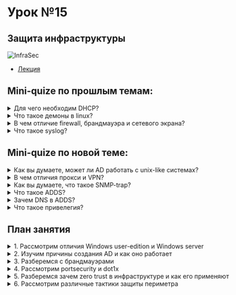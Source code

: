 # Урок №15
## Защита инфраструктуры

![InfraSec](https://img.freepik.com/premium-photo/artificial-intelligence-looking-smart-city-ai-control-city-infrastructure-data-traffic-ensure_327072-34468.jpg?w=1380)

* [Лекция](15-Защита_инфраструктуры.pdf)

## Mini-quize по прошлым темам:
<details>
  <summary>Для чего необходим DHCP?</summary>
<br>
DHCP (Dynamic Host Configuration Protocol) — это штука, которая делает жизнь проще, особенно в сетях.<br>
Когда у тебя много устройств, вместо того чтобы вручную настраивать каждому IP-адрес, DHCP автоматически раздаёт их.<br>
Представь, что это как администратор сети, который каждому новому устройству даёт уникальный "адрес" и необходимые настройки для подключения к сети.<br>
Это экономит кучу времени, и благодаря DHCP устройства сразу подключаются к интернету, без необходимости в ручных настройках.
 
---
  
</details>

<details>
  <summary>Что такое демоны в linux?</summary>
<br>
Демоны (daemons) — это такие "тихие работники" в Linux.<br>
Это программы, которые работают в фоне и не взаимодействуют напрямую с пользователем.<br>
Они запускаются автоматически при старте системы и занимаются рутинными задачами: например, следят за сетью, обрабатывают почту или управляют принтерами.
 
---
 
</details>

<details>
  <summary>В чем отличие firewall, брандмауэра и сетевого экрана?</summary>
<br>
Все три термина на самом деле одно и то же. "Firewall" — это английский термин, "брандмауэр" — его перевод на русский, а "сетевой экран" — более техническое название.<br>
Все они означают систему защиты, которая контролирует входящий и исходящий трафик, решая, что можно пропускать, а что блокировать.
 
---
  
</details>

<details>
  <summary>Что такое syslog?</summary>
<br>
Syslog — это такой протокол, который помогает передавать системные сообщения (логи) между устройствами.<br>
Например, сервер или роутер могут отправлять свои логи на центральный сервер, который их собирает.<br>
Это удобно, потому что все логи оказываются в одном месте, и не нужно бегать по каждому устройству.<br>
Syslog работает по принципу: устройство отправляет сообщение, а центральный сервер принимает и записывает его.<br>
Протокол универсален и поддерживается разными системами и устройствами.

В Linux с протоколом **syslog** работают несколько демонов, которые занимаются сбором и передачей логов:
- **rsyslog** — это один из самых популярных демонов, который умеет не только собирать и записывать логи локально, но и передавать их на удалённые серверы по протоколу syslog.
- **syslog-ng** — ещё один демон, который, как и rsyslog, может передавать логи на удалённые серверы и обладает расширенными функциями для обработки логов.
- **journalctl** (часть systemd) — хоть это не совсем syslog, но он также может работать с логами и поддерживает отправку логов через rsyslog.
 
---
 
</details>

## Mini-quize по новой теме:
<details>
  <summary>Как вы думаете, может ли AD работать с unix-like системах?</summary>
<br>

Да, Active Directory можно настроить так, чтобы она взаимодействовала с Unix-подобными системами.<br>
Это делается через такие инструменты, как Samba или LDAP.<br>
По сути, это позволяет использовать централизованное управление пользователями и правами на обеих платформах, хотя, конечно, есть нюансы интеграции.
 
---
  
</details>
<details>
  <summary>В чем отличия прокси и VPN?</summary>
<br>

Прокси-сервер — это что-то вроде посредника, который помогает скрыть твой IP-адрес при доступе к конкретным сайтам, но весь трафик он не шифрует.<br>
VPN, с другой стороны, шифрует весь твой трафик и создаёт защищённое соединение, так что никто не может перехватить данные, пока они идут через интернет.
 
---
  
</details>
<details>
  <summary>Как вы думаете, что такое SNMP-trap?</summary>
<br>

SNMP-trap — это своего рода "сигнал тревоги". <br>
Когда что-то идёт не так в сети или на устройстве, это устройство может отправить уведомление (trap) администратору, чтобы он знал, что есть проблема, например, с перегрузкой или отказом оборудования.
 
---
  
</details>
<details>
  <summary>Что такое ADDS?</summary>
<br>
ADDS — это Active Directory Domain Services, и это основная часть Active Directory.<br>
Оно отвечает за то, чтобы хранить информацию о пользователях, устройствах и ресурсах в сети и давать доступ к ним.<br>
По сути, это система, которая помогает управлять всей сетевой инфраструктурой и правами доступа.
 
---
  
</details>
<details>
  <summary>Зачем DNS в ADDS?</summary>
<br>
DNS в ADDS нужен, чтобы все устройства в сети могли находить друг друга.<br>
Когда компьютер хочет подключиться к контроллеру домена, он использует DNS для поиска правильного IP-адреса.<br>
Это как телефонная книга для всех сервисов и устройств в сети.
 
---
  
</details>
<details>
  <summary>Что такое привелегия?</summary>
<br>
Привилегия — это когда у тебя есть дополнительные права или разрешения на выполнение каких-то действий.<br>
Например, администратор может иметь привилегии на установку программ или изменение настроек, а обычные пользователи таких прав не имеют.

---
  
</details>


## План занятия
<details>
  <summary>1. Рассмотрим отличия Windows user-edition и Windows server</summary>
<br>

Windows user-edition (например, Windows 10) — это операционная система для обычных пользователей. Она используется для повседневных задач: серфинг в интернете, работа с приложениями и мультимедиа.

Windows Server — это система для управления сетями и корпоративными ресурсами.<br>
Она поддерживает большее количество одновременных подключений, управляет базами данных, и часто используется для виртуализации.<br>
Если пользовательская версия — это личный компьютер, то серверная версия — это управляющий центр для компаний.

---
  
</details>
<details>
  <summary>2. Изучим причины создания AD и как оно работает</summary>
<br>
Active Directory (AD) была создана для того, чтобы упростить управление пользователями, устройствами и ресурсами в крупных организациях.
  
До этого приходилось настраивать доступ и права вручную для каждого компьютера и пользователя, что было неудобно и сложно.
 
AD работает как централизованная база данных, где хранятся все учётные записи, устройства, группы и политики доступа.<br>
Когда пользователь или устройство пытается получить доступ к ресурсу, AD проверяет их права и разрешает или блокирует доступ в зависимости от настроек безопасности.<br>
Это сильно упрощает управление в крупных сетях и позволяет быстро контролировать доступ ко всему, начиная с файлов и заканчивая приложениями.

---
  
</details>
<details>
  <summary>3. Разберемся с брандмауэрами</summary>
<br>
Брандмауэры — это системы защиты, которые контролируют входящий и исходящий трафик между внутренней сетью и внешним миром.<br>
Они появились для предотвращения несанкционированного доступа к сетям.
  
  Брандмауэры бывают:
- Программные — устанавливаются на устройства для фильтрации трафика.
- Аппаратные — отдельные устройства, защищающие целую сеть.
- Облачные — контролируют трафик, проходящий через интернет.

---
  
</details>
<details>
  <summary>4. Рассмотрим portsecurity и dot1x</summary>
<br>

**PortSecurity** и **802.1X** — это две разные технологии, которые помогают защитить сеть от несанкционированного доступа.

**PortSecurity** — это функция, которая ограничивает количество устройств, подключённых к одному порту на коммутаторе.<br>
Например, если к порту может быть подключено только одно устройство, другие устройства будут блокироваться. Это предотвращает несанкционированные подключения в сети.

**802.1X** (или **dot1x**) — это система аутентификации устройств.<br>
Прежде чем устройство получит доступ к сети, оно должно пройти проверку по сертификатам или логину, чтобы убедиться, что оно легитимно.<br>
Это дополнительная защита, которая проверяет, можно ли пускать устройство в сеть, основываясь на его данных аутентификации.

PortSecurity реализован на коммутаторах и работает через ограничение количества устройств, которые могут подключаться к каждому порту.<br>
Как только превышается лимит подключений, новые устройства блокируются. Это предотвращает атаки и несанкционированные подключения.

802.1X (dot1x) реализован через протокол, который требует от устройств пройти аутентификацию перед подключением к сети.<br>
Аутентификация происходит через сервер (обычно RADIUS), где проверяются учётные данные устройства или пользователя. Только после успешной аутентификации устройство получает доступ к сети.

---
  
</details>
<details>
  <summary>5. Разберемся зачем zero trust в инфраструктуре и как его применяют</summary>
<br>
Zero Trust — это подход к безопасности, где никому не доверяют автоматически, даже если он уже внутри сети.<br>  
В традиционных сетях считалось, что если устройство прошло внутрь, оно "безопасно". А в Zero Trust каждое устройство, пользователь и процесс проверяются при каждом запросе доступа.
  
Применяют его через многофакторную аутентификацию, шифрование данных и постоянный мониторинг действий в сети.<br>
Это особенно важно в крупных корпоративных сетях, где компрометация одного устройства может привести к взлому всей системы.

---
  
</details>
<details>
  <summary>6. Рассмотрим различные тактики защиты периметра</summary>
<br>
Защита периметра сети — это набор методов, которые помогают предотвратить проникновение угроз извне. Одна из основных тактик — это использование брандмауэров, которые фильтруют трафик.
  
Также популярны:

- VPN для безопасного удалённого доступа.
- IDS/IPS (системы обнаружения и предотвращения вторжений), которые следят за подозрительными действиями в сети и блокируют их.
- Сегментация сети: разделение сети на разные сегменты для ограничения доступа и предотвращения распространения угроз.

Все эти методы помогают укрепить внешние границы сети, чтобы злоумышленники не смогли легко получить доступ.

---
  
</details>
